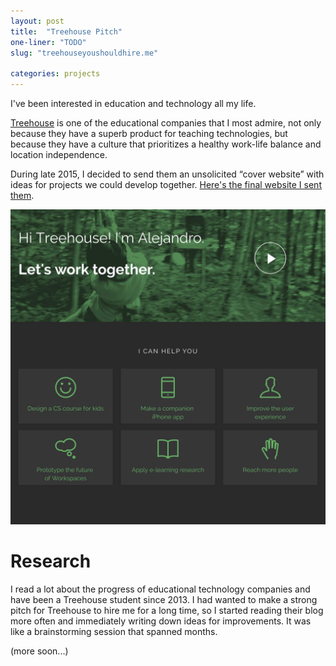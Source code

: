 ```yaml
---
layout: post
title:  "Treehouse Pitch"
one-liner: "TODO"
slug: "treehouseyoushouldhire.me"

categories: projects
---
```


I've been interested in education and technology all my life.

[Treehouse](https://teamtreehouse.com) is one of the educational companies that I most admire, not only because they have a superb product for teaching technologies, but because they have a 
culture that prioritizes a healthy work-life balance and location independence.

During late 2015, I decided to send them an unsolicited “cover website” with ideas for projects we could develop together. [Here's the final website I sent them](http://www.treehouseyoushouldhire.me/).

[![The website opens with a short personal video introducing myself and six directions for the future of Treehouse.](/img/treehouseyoushouldhire.me/website.jpg)](http://www.treehouseyoushouldhire.me/)

# Research
I read a lot about the progress of educational technology companies and have been a Treehouse student since 2013. I had wanted to make a strong pitch for Treehouse to hire me for a long time, so I started reading their blog more often and immediately writing down ideas for improvements. It was like a brainstorming session that spanned months.

(more soon...)
